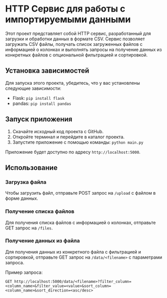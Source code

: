 # HTTP Сервис для работы с импортируемыми данными

Этот проект представляет собой HTTP сервис, разработанный для загрузки и обработки данных в формате CSV. Сервис позволяет загружать CSV файлы, получать список загруженных файлов с информацией о колонках и выполнять запросы на получение данных из конкретных файлов с опциональной фильтрацией и сортировкой.

## Установка зависимостей

Для запуска этого проекта, убедитесь, что у вас установлены следующие зависимости:

- Flask: `pip install flask`
- pandas: `pip install pandas`

## Запуск приложения

1. Скачайте исходный код проекта с GitHub.
2. Откройте терминал и перейдите в каталог проекта.
3. Запустите приложение с помощью команды: `python main.py`

Приложение будет доступно по адресу `http://localhost:5000`.

## Использование

### Загрузка файла

Чтобы загрузить файл, отправьте POST запрос на `/upload` с файлом в форме данных.

### Получение списка файлов

Для получения списка файлов с информацией о колонках, отправьте GET запрос на `/files`.

### Получение данных из файла

Для получения данных из конкретного файла с фильтрацией и сортировкой, отправьте GET запрос на `/data/<filename>` с параметрами запроса.

Пример запроса:

```http
GET http://localhost:5000/data/<filename>?filter_column=<column_name>&filter_value=<value>&sort_column=<column_name>&sort_direction=<asc/desc>

